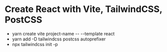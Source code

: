 # Create React with Vite, TailwindCSS, PostCSS

- yarn create vite project-name -- --template react 
- yarn add -D tailwindcss postcss autoprefixer
- npx tailwindcss init -p
